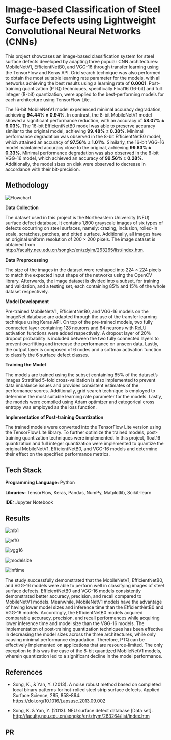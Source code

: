 
# Image-based Classification of Steel Surface Defects using Lightweight Convolutional Neural Networks (CNNs)

This project showcases an image-based classification system for steel surface defects developed by adapting three popular CNN architectures: MobileNetV1, EfficientNetB0, and VGG-16 through transfer learning using the TensorFlow and Keras API. Grid search technique was also performed to obtain the most suitable learning rate parameter for the models, with all networks achieving the best results using a learning rate of **0.0001**. Post-training quantization (PTQ) techniques, specifically Float16 (16-bit) and full integer (8-bit) quantization, were applied to the best-performing models for each architecture using TensorFlow Lite.

The 16-bit MobileNetV1 model experienced minimal accuracy degradation, achieving **94.44% ± 0.94%**. In contrast, the 8-bit MobileNetV1 model showed a significant performance reduction, with an accuracy of **58.07% ± 6.03%**. The 16-bit EfficientNetB0 model was able to preserve accuracy similar to the original model, achieving **99.48% ± 0.38%**. Minimal performance degradation was observed in the 8-bit EfficientNetB0 model, which attained an accuracy of **97.56% ± 1.01%**. Similarly, the 16-bit VGG-16 model maintained accuracy close to the original, achieving **99.63% ± 0.33%**. Minimal performance degradation was also observed in the 8-bit VGG-16 model, which achieved an accuracy of **99.56% ± 0.28%**. Additionally, the model sizes on disk were observed to decrease in accordance with their bit-precision.

## Methodology

![Flowchart](https://github.com/aaroncanillas/lightweight-cnn-steel-surface-defects-classification/blob/1b960105e2498205084c6e5c046f5fa9d6fc7742/flowchart.png)

**Data Collection**

The dataset used in this project is the Northeastern University (NEU) surface defect database. It contains 1,800 grayscale images of six types of defects occurring on steel surfaces, namely: crazing, inclusion, rolled-in scale, scratches, patches, and pitted surface. Additionally, all images have an original uniform resolution of 200 × 200 pixels. The image dataset is obtained from http://faculty.neu.edu.cn/songkc/en/zdylm/263265/list/index.htm.

**Data Preprocessing**

The size of the images in the dataset were reshaped into 224 × 224 pixels to match the expected input shape of the networks using the OpenCV library. Afterwards, the image dataset is divided into a subset, for training and validation, and a testing set, each containing 85% and 15% of the whole dataset respectively.

**Model Development**

Pre-trained MobileNetV1, EfficientNetB0, and VGG-16 models on the ImageNet database are adapted through the use of the transfer learning technique using Keras API. On top of the pre-trained models, two fully connected layer containing 128 neurons and 64 neurons with ReLU activation functions were added respectively. A dropout layer of 20% dropout probability is included between the two fully connected layers to prevent overfitting and increase the performance on unseen data. Lastly, the output layer is composed of 6 nodes and a softmax activation function to classify the 6 surface defect classes.

**Training the Model**

The models are trained using the subset containing 85% of the dataset’s images Stratified 5-fold cross-validation is also implemented to prevent data imbalance issues and provides consistent estimates of the performance scores. Additionally, grid search technique is employed to determine the most suitable learning rate parameter for the models. Lastly, the models were compiled using Adam optimizer and categorical cross entropy was employed as the loss function.

**Implementation of Post-training Quantization**

The trained models were converted into the TensorFlow Lite version using the TensorFlow Lite library. To further optimize the trained models, post-training quantization techniques were implemented. In this project, float16 quantization and full integer quantization were implemented to quantize the original MobileNetV1, EfficientNetB0, and VGG-16 models and determine their effect on the specified performance metrics.





## Tech Stack

**Programming Language:** Python

**Libraries:** TensorFlow, Keras, Pandas, NumPy, Matplotlib, Scikit-learn

**IDE:** Jupyter Notebook

## Results

![mb1](https://github.com/aaroncanillas/lightweight-cnn-steel-surface-defects-classification/blob/1b960105e2498205084c6e5c046f5fa9d6fc7742/results/mobilenetv1%20results.png)

![eff0](https://github.com/aaroncanillas/lightweight-cnn-steel-surface-defects-classification/blob/1b960105e2498205084c6e5c046f5fa9d6fc7742/results/efficientnetb0%20results.png)

![vgg16](https://github.com/aaroncanillas/lightweight-cnn-steel-surface-defects-classification/blob/1b960105e2498205084c6e5c046f5fa9d6fc7742/results/vgg%2016%20results.png)

![modelsize](https://github.com/aaroncanillas/lightweight-cnn-steel-surface-defects-classification/blob/1b960105e2498205084c6e5c046f5fa9d6fc7742/results/model%20size%20results.png)

![inftime](https://github.com/aaroncanillas/lightweight-cnn-steel-surface-defects-classification/blob/1b960105e2498205084c6e5c046f5fa9d6fc7742/results/inference%20time%20results.png)


The study successfully demonstrated that the MobileNetV1, EfficientNetB0, and VGG-16 models were able to perform well in classifying images of steel surface defects. EfficientNetB0 and VGG-16 models consistently demonstrated better accuracy, precision, and recall compared to MobileNetV1 models. Meanwhile, MobileNetV1 models have the advantage of having lower model sizes and inference time than the EfficientNetB0 and VGG-16 models. Accordingly, the EfficientNetB0 models acquired comparable accuracy, precision, and recall performances while acquiring lower inference time and model size than the VGG-16 models.
The implementation of post-training quantization techniques has been effective in decreasing the model sizes across the three architectures, while only causing minimal performance degradation. Therefore, PTQ can be effectively implemented on applications that are resource-limited. The only exception to this was the case of the 8-bit quantized MobileNetV1 models, wherein quantization led to a significant decline in the model performance.


## References

 - Song, K., & Yan, Y. (2013). A noise robust method based on completed local binary patterns for hot-rolled steel strip surface defects. Applied Surface Science, 285, 858–864. https://doi.org/10.1016/j.apsusc.2013.09.002

 - Song, K. & Yan, Y. (2013). NEU surface defect database [Data set]. http://faculty.neu.edu.cn/songkc/en/zhym/263264/list/index.htm

## PR
